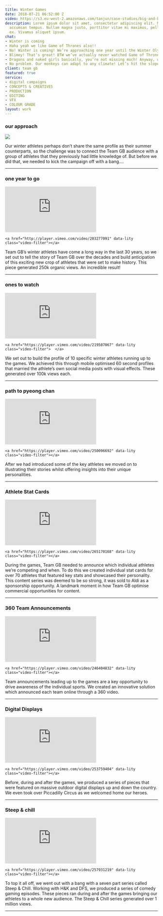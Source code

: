 ```yaml
---
title: Winter Games
date: 2018-07-21 06:52:00 Z
video: https://s3.eu-west-2.amazonaws.com/tanjun/case-studies/big-and-bold/reel
description: Lorem ipsum dolor sit amet, consectetur adipiscing elit. Morbi laoreet
  accumsan tempus. Nullam magna justo, porttitor vitae mi maximus, pellentesque tristique
  ex. Vivamus aliquet ipsum.
chat:
- Winter is coming
- Haha yeah we like Game of Thrones also!!
- No! Winter is coming! We’re approaching one year until the Winter Olympics and we want you guys to create all of the content for the campaign.
- Blimey! That’s great! BTW we’ve actually never watched Game of Thrones.
- Dragons and naked girls basically, you’re not missing much! Anyway, we really want to ramp our content up and create the same buzz there is around the Summer Games.
- No problem. Our monkeys can adapt to any climate! Let’s hit the slopes.
client: team gb
featured: true
service:
- digital campaigns
- CONCEPTS & CREATIVES
- PRODUCTION
- EDITING
- VFX
- COLOUR GRADE
layout: work
---
```


### our approach

<div class="image two-one">
	<img src="/uploads/solution-1.gif">
</div>

Our winter athletes perhaps don’t share the same profile as their summer counterparts, so the challenge was to connect the Team GB audience with a group of athletes that they previously had little knowledge of.
But before we did that, we needed to kick the campaign off with a bang….

---

### one year to go

<div class="video one-two big">
	<iframe allowfullscreen="" frameborder="0" mozallowfullscreen="" src="https://player.vimeo.com/video/203277091?background=1" webkitallowfullscreen="" kwframeid="5"></iframe>
	
	<a href="http://player.vimeo.com/video/203277091" data-lity class="video-filter"></a>
</div>

Team GB’s winter athletes have come a long way in the last 30 years, so we set out to tell the story of Team GB over the decades and build anticipation of this exciting new crop of athletes that were set to make history.
This piece generated 250k organic views. An incredible result!



---

### ones to watch

<div class="video one-one">
	<iframe allowfullscreen="" frameborder="0" mozallowfullscreen="" src="https://player.vimeo.com/video/219507067?background=1" webkitallowfullscreen="" kwframeid="5"></iframe>

	<a href="https://player.vimeo.com/video/219507067" data-lity class="video-filter">	</a>
</div>

We set out to build the profile of 10 specific winter athletes running up to the games. We achieved this through mobile optimised 60 second profiles that married the athlete’s own social media posts with visual effects. 
These generated over 100k views each.

---

### path to pyeong chan

<div class="video one-two big">
	<iframe allowfullscreen="" frameborder="0" mozallowfullscreen="" src="https://player.vimeo.com/video/250096692?background=1" webkitallowfullscreen="" kwframeid="5"></iframe>

	<a href="https://player.vimeo.com/video/250096692" data-lity class="video-filter"></a>
</div>

After we had introduced some of the key athletes we moved on to illustrating their stories whilst offering insights into their unique personalities.

---

### Athlete Stat Cards

<div class="video two-one">
	<iframe allowfullscreen="" frameborder="0" mozallowfullscreen="" src="https://player.vimeo.com/video/265170168?background=1" webkitallowfullscreen="" kwframeid="5" ></iframe>

	<a href="https://player.vimeo.com/video/265170168" data-lity class="video-filter"></a>
</div>

During the games, Team GB needed to announce which individual athletes we’re competing and when. To do this we created individual stat cards for over 70 athletes that featured key stats and showcased their personality. 
This content series was deemed to be so strong, it was sold to Aldi as a sponsorship opportunity. A landmark moment in how Team GB optimise commercial opportunities for content.



---

### 360 Team Announcements

<div class="video one-three">
	<iframe allowfullscreen="" frameborder="0" mozallowfullscreen="" src="https://player.vimeo.com/video/246404832?background=1" webkitallowfullscreen="" kwframeid="5"></iframe>

	<a href="https://player.vimeo.com/video/246404832" data-lity class="video-filter"></a>
</div>

Team announcements leading up to the games are a key opportunity to drive awareness of the individual sports. We created an innovative solution which announced each team online through a 360 video.

---

### Digital Displays

<div class="video one-two big">		
	<iframe allowfullscreen="" frameborder="0" mozallowfullscreen="" src="https://player.vimeo.com/video/253759404?background=1" webkitallowfullscreen="" kwframeid="5"></iframe>

	<a href="https://player.vimeo.com/video/253759404" data-lity class="video-filter"></a>
</div>

Before, during and after the games, we produced a series of pieces that were featured on massive outdoor digital displays up and down the country. We even took over Piccadilly Circus as we welcomed home our heroes.

---

### Steep & chill 

<div class="video one-two">		
	<iframe allowfullscreen="" frameborder="0" mozallowfullscreen="" src="https://player.vimeo.com/video/257931219?background=1" webkitallowfullscreen="" kwframeid="5"></iframe>

	<a href="https://player.vimeo.com/video/257931219" data-lity class="video-filter"></a>
</div>

To top it all off, we went out with a bang with a seven part series called Steep & Chill. Working with H&K and DFS, we produced a series of comedy gaming episodes. These pieces ran during and after the games bringing our athletes to a whole new audience. 
The Steep & Chill series generated over 1 million views.

---

